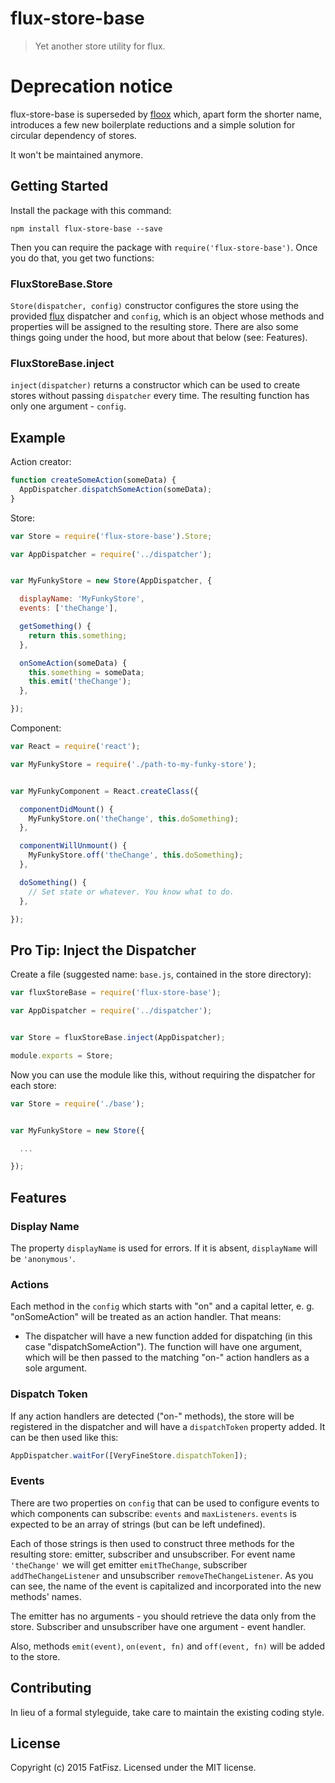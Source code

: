 # flux-store-base

> Yet another store utility for flux.

# Deprecation notice

flux-store-base is superseded by [floox](https://github.com/fatfisz/floox) which, apart form the shorter name, introduces a few new boilerplate reductions and a simple solution for circular dependency of stores.

It won't be maintained anymore.

## Getting Started

Install the package with this command:
```shell
npm install flux-store-base --save
```

Then you can require the package with `require('flux-store-base')`. Once you do that, you get two functions:

### FluxStoreBase.Store

`Store(dispatcher, config)` constructor configures the store using the provided [flux](https://github.com/facebook/flux) dispatcher and `config`, which is an object whose methods and properties will be assigned to the resulting store.
There are also some things going under the hood, but more about that below (see: Features).

### FluxStoreBase.inject

`inject(dispatcher)` returns a constructor which can be used to create stores without passing `dispatcher` every time. The resulting function has only one argument - `config`.

## Example

Action creator:
```js
function createSomeAction(someData) {
  AppDispatcher.dispatchSomeAction(someData);
}
```

Store:
```js
var Store = require('flux-store-base').Store;

var AppDispatcher = require('../dispatcher');


var MyFunkyStore = new Store(AppDispatcher, {

  displayName: 'MyFunkyStore',
  events: ['theChange'],

  getSomething() {
    return this.something;
  },

  onSomeAction(someData) {
    this.something = someData;
    this.emit('theChange');
  },

});

```

Component:
```js
var React = require('react');

var MyFunkyStore = require('./path-to-my-funky-store');


var MyFunkyComponent = React.createClass({

  componentDidMount() {
    MyFunkyStore.on('theChange', this.doSomething);
  },

  componentWillUnmount() {
    MyFunkyStore.off('theChange', this.doSomething);
  },

  doSomething() {
    // Set state or whatever. You know what to do.
  },

});
```

## Pro Tip: Inject the Dispatcher

Create a file (suggested name: `base.js`, contained in the store directory):
```js
var fluxStoreBase = require('flux-store-base');

var AppDispatcher = require('../dispatcher');


var Store = fluxStoreBase.inject(AppDispatcher);

module.exports = Store;
```

Now you can use the module like this, without requiring the dispatcher for each store:
```js
var Store = require('./base');


var MyFunkyStore = new Store({

  ...

});
```

## Features

### Display Name

The property `displayName` is used for errors. If it is absent, `displayName` will be `'anonymous'`.

### Actions

Each method in the `config` which starts with "on" and a capital letter, e. g. "onSomeAction" will be treated as an action handler.
That means:

* The dispatcher will have a new function added for dispatching (in this case "dispatchSomeAction"). The function will have one argument, which will be then passed to the matching "on-" action handlers as a sole argument.

### Dispatch Token

If any action handlers are detected ("on-" methods), the store will be registered in the dispatcher and will have a `dispatchToken` property added. It can be then used like this:

```js
AppDispatcher.waitFor([VeryFineStore.dispatchToken]);
```

### Events

There are two properties on `config` that can be used to configure events to which components can subscribe: `events` and `maxListeners`.
`events` is expected to be an array of strings (but can be left undefined).

Each of those strings is then used to construct three methods for the resulting store: emitter, subscriber and unsubscriber.
For event name `'theChange'` we will get emitter `emitTheChange`, subscriber `addTheChangeListener` and
unsubscriber `removeTheChangeListener`. As you can see, the name of the event is capitalized and incorporated into the new methods' names.

The emitter has no arguments - you should retrieve the data only from the store.
Subscriber and unsubscriber have one argument - event handler.

Also, methods `emit(event)`, `on(event, fn)` and `off(event, fn)` will be added to the store.

## Contributing
In lieu of a formal styleguide, take care to maintain the existing coding style.

## License
Copyright (c) 2015 FatFisz. Licensed under the MIT license.
